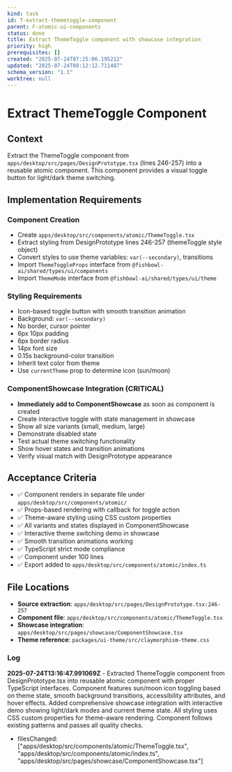 ```yaml
---
kind: task
id: T-extract-themetoggle-component
parent: F-atomic-ui-components
status: done
title: Extract ThemeToggle component with showcase integration
priority: high
prerequisites: []
created: "2025-07-24T07:25:06.195212"
updated: "2025-07-24T08:12:12.711487"
schema_version: "1.1"
worktree: null
---
```


# Extract ThemeToggle Component

## Context

Extract the ThemeToggle component from `apps/desktop/src/pages/DesignPrototype.tsx` (lines 246-257) into a reusable atomic component. This component provides a visual toggle button for light/dark theme switching.

## Implementation Requirements

### Component Creation

- Create `apps/desktop/src/components/atomic/ThemeToggle.tsx`
- Extract styling from DesignPrototype lines 246-257 (themeToggle style object)
- Convert styles to use theme variables: `var(--secondary)`, transitions
- Import `ThemeToggleProps` interface from `@fishbowl-ai/shared/types/ui/components`
- Import `ThemeMode` interface from `@fishbowl-ai/shared/types/ui/theme`

### Styling Requirements

- Icon-based toggle button with smooth transition animation
- Background: `var(--secondary)`
- No border, cursor pointer
- 6px 10px padding
- 6px border radius
- 14px font size
- 0.15s background-color transition
- Inherit text color from theme
- Use `currentTheme` prop to determine icon (sun/moon)

### ComponentShowcase Integration (CRITICAL)

- **Immediately add to ComponentShowcase** as soon as component is created
- Create interactive toggle with state management in showcase
- Show all size variants (small, medium, large)
- Demonstrate disabled state
- Test actual theme switching functionality
- Show hover states and transition animations
- Verify visual match with DesignPrototype appearance

## Acceptance Criteria

- ✅ Component renders in separate file under `apps/desktop/src/components/atomic/`
- ✅ Props-based rendering with callback for toggle action
- ✅ Theme-aware styling using CSS custom properties
- ✅ All variants and states displayed in ComponentShowcase
- ✅ Interactive theme switching demo in showcase
- ✅ Smooth transition animations working
- ✅ TypeScript strict mode compliance
- ✅ Component under 100 lines
- ✅ Export added to `apps/desktop/src/components/atomic/index.ts`

## File Locations

- **Source extraction**: `apps/desktop/src/pages/DesignPrototype.tsx:246-257`
- **Component file**: `apps/desktop/src/components/atomic/ThemeToggle.tsx`
- **Showcase integration**: `apps/desktop/src/pages/showcase/ComponentShowcase.tsx`
- **Theme reference**: `packages/ui-theme/src/claymorphism-theme.css`

### Log

**2025-07-24T13:16:47.991069Z** - Extracted ThemeToggle component from DesignPrototype.tsx into reusable atomic component with proper TypeScript interfaces. Component features sun/moon icon toggling based on theme state, smooth background transitions, accessibility attributes, and hover effects. Added comprehensive showcase integration with interactive demo showing light/dark modes and current theme state. All styling uses CSS custom properties for theme-aware rendering. Component follows existing patterns and passes all quality checks.

- filesChanged: ["apps/desktop/src/components/atomic/ThemeToggle.tsx", "apps/desktop/src/components/atomic/index.ts", "apps/desktop/src/pages/showcase/ComponentShowcase.tsx"]
